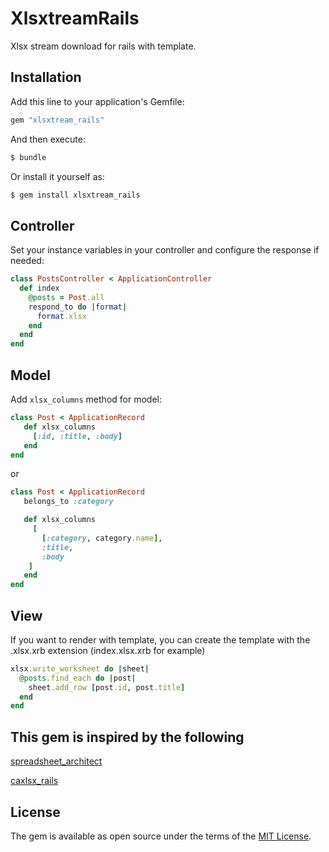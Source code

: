 # XlsxtreamRails
Xlsx stream download for rails with template.

## Installation
Add this line to your application's Gemfile:

```ruby
gem "xlsxtream_rails"
```

And then execute:
```bash
$ bundle
```

Or install it yourself as:
```bash
$ gem install xlsxtream_rails
```

## Controller

Set your instance variables in your controller and configure the response if needed:

```ruby
class PostsController < ApplicationController
  def index
    @posts = Post.all
    respond_to do |format|
      format.xlsx
    end
  end
end
```

## Model

Add `xlsx_columns` method for model:

```ruby
class Post < ApplicationRecord
   def xlsx_columns
     [:id, :title, :body]
   end
end
```

or

```ruby
class Post < ApplicationRecord
   belongs_to :category

   def xlsx_columns
     [
       [:category, category.name],
       :title,
       :body
    ]
   end
end
```

## View

If you want to render with template, you can create the template with the .xlsx.xrb extension (index.xlsx.xrb for example)

```ruby
xlsx.write_worksheet do |sheet|
  @posts.find_each do |post|
    sheet.add_row [post.id, post.title]
  end
end
```

## This gem is inspired by the following

[spreadsheet_architect](https://github.com/westonganger/spreadsheet_architect)

[caxlsx_rails](https://github.com/caxlsx/caxlsx_rails)

## License
The gem is available as open source under the terms of the [MIT License](https://opensource.org/licenses/MIT).
